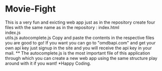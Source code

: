 # Movie-Fight

This is a very fun and exicting web app just as in the repository create four files with the same name as in the repository : index.html  
                                                                                                                              index.js  
                                                                                                                              utils.js
                                                                                                                              autocomplete.js
Copy and paste the contents in the respective files you are good to go!
If you want you can go to "omdbapi.com" and get your own api key just signup in the site and you will receive the api key in your mail.
** The autocomplete.js is the most important file of this application through which you can create a new web app using the same structure play around with it if you want!
*Happy Coding.
